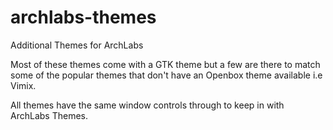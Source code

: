 # archlabs-themes
Additional Themes for ArchLabs

Most of these themes come with a GTK theme but a few are there to match some of the popular themes that don't have an Openbox theme available i.e Vimix.

All themes have the same window controls through to keep in with ArchLabs Themes.
